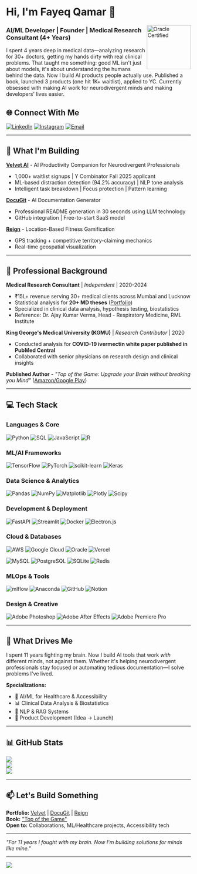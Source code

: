 # Hi, I'm Fayeq Qamar 👋
<img align="right" src="https://i.ibb.co/xtjsG9k1/oracle-badge.png" alt="Oracle Certified" width="120"/>

### AI/ML Developer | Founder | Medical Research Consultant (4+ Years)

I spent 4 years deep in medical data—analyzing research for 30+ doctors, getting my hands dirty with real clinical problems. That taught me something: good ML isn't just about models, it's about understanding the humans behind the data. Now I build AI products people actually use. Published a book, launched 3 products (one hit 1K+ waitlist), applied to YC. Currently obsessed with making AI work for neurodivergent minds and making developers' lives easier.

## 🌐 Connect With Me
[![LinkedIn](https://img.shields.io/badge/LinkedIn-%230077B5.svg?logo=linkedin&logoColor=white)](https://linkedin.com/in/fayeqqamarr) [![Instagram](https://img.shields.io/badge/Instagram-%23E4405F.svg?logo=Instagram&logoColor=white)](https://instagram.com/fayeq.py) [![Email](https://img.shields.io/badge/Email-D14836?logo=gmail&logoColor=white)](mailto:fayeqqamarr@gmail.com)

---

## 🚀 What I'm Building

**[Velvet AI](https://getvelvet.in)** - AI Productivity Companion for Neurodivergent Professionals  
- 1,000+ waitlist signups | Y Combinator Fall 2025 applicant  
- ML-based distraction detection (94.2% accuracy) | NLP tone analysis  
- Intelligent task breakdown | Focus protection | Pattern learning  

**[DocuGit](https://docugit.in)** - AI Documentation Generator  
- Professional README generation in 30 seconds using LLM technology  
- GitHub integration | Free-to-start SaaS model  

**[Reign](https://reign.fit)** - Location-Based Fitness Gamification  
- GPS tracking + competitive territory-claiming mechanics  
- Real-time geospatial visualization  

---

## 💼 Professional Background

**Medical Research Consultant** | *Independent* | 2020-2024  
- ₹15L+ revenue serving 30+ medical clients across Mumbai and Lucknow  
- Statistical analysis for **20+ MD theses** ([Portfolio](https://drive.google.com/))  
- Specialized in clinical data analysis, hypothesis testing, biostatistics  
- Reference: Dr. Ajay Kumar Verma, Head - Respiratory Medicine, RML Institute

**King George's Medical University (KGMU)** | *Research Contributor* | 2020  
- Conducted analysis for **COVID-19 ivermectin white paper published in PubMed Central**  
- Collaborated with senior physicians on research design and clinical insights

**Published Author** - *"Top of the Game: Upgrade your Brain without breaking you Mind"* ([Amazon/Google Play](https://play.google.com/store/books/details/Top_of_the_Game_Upgrade_your_Brain_without_breakin?id=Uow5EAAAQBAJ))

---

## 💻 Tech Stack

### Languages & Core
![Python](https://img.shields.io/badge/python-3670A0?style=for-the-badge&logo=python&logoColor=ffdd54) ![SQL](https://img.shields.io/badge/SQL-4479A1.svg?style=for-the-badge&logo=mysql&logoColor=white) ![JavaScript](https://img.shields.io/badge/javascript-%23323330.svg?style=for-the-badge&logo=javascript&logoColor=%23F7DF1E) ![R](https://img.shields.io/badge/r-%23276DC3.svg?style=for-the-badge&logo=r&logoColor=white)

### ML/AI Frameworks
![TensorFlow](https://img.shields.io/badge/TensorFlow-%23FF6F00.svg?style=for-the-badge&logo=TensorFlow&logoColor=white) ![PyTorch](https://img.shields.io/badge/PyTorch-%23EE4C2C.svg?style=for-the-badge&logo=PyTorch&logoColor=white) ![scikit-learn](https://img.shields.io/badge/scikit--learn-%23F7931E.svg?style=for-the-badge&logo=scikit-learn&logoColor=white) ![Keras](https://img.shields.io/badge/Keras-%23D00000.svg?style=for-the-badge&logo=Keras&logoColor=white)

### Data Science & Analytics
![Pandas](https://img.shields.io/badge/pandas-%23150458.svg?style=for-the-badge&logo=pandas&logoColor=white) ![NumPy](https://img.shields.io/badge/numpy-%23013243.svg?style=for-the-badge&logo=numpy&logoColor=white) ![Matplotlib](https://img.shields.io/badge/Matplotlib-%23ffffff.svg?style=for-the-badge&logo=Matplotlib&logoColor=black) ![Plotly](https://img.shields.io/badge/Plotly-%233F4F75.svg?style=for-the-badge&logo=plotly&logoColor=white) ![Scipy](https://img.shields.io/badge/SciPy-%230C55A5.svg?style=for-the-badge&logo=scipy&logoColor=%white)

### Development & Deployment
![FastAPI](https://img.shields.io/badge/FastAPI-005571?style=for-the-badge&logo=fastapi) ![Streamlit](https://img.shields.io/badge/Streamlit-FF4B4B?style=for-the-badge&logo=streamlit&logoColor=white) ![Docker](https://img.shields.io/badge/docker-%230db7ed.svg?style=for-the-badge&logo=docker&logoColor=white) ![Electron.js](https://img.shields.io/badge/Electron-191970?style=for-the-badge&logo=Electron&logoColor=white)

### Cloud & Databases
![AWS](https://img.shields.io/badge/AWS-%23FF9900.svg?style=for-the-badge&logo=amazon-aws&logoColor=white) ![Google Cloud](https://img.shields.io/badge/GoogleCloud-%234285F4.svg?style=for-the-badge&logo=google-cloud&logoColor=white) ![Oracle](https://img.shields.io/badge/Oracle-F80000?style=for-the-badge&logo=oracle&logoColor=white) ![Vercel](https://img.shields.io/badge/vercel-%23000000.svg?style=for-the-badge&logo=vercel&logoColor=white)

![MySQL](https://img.shields.io/badge/mysql-4479A1.svg?style=for-the-badge&logo=mysql&logoColor=white) ![PostgreSQL](https://img.shields.io/badge/postgres-%23316192.svg?style=for-the-badge&logo=postgresql&logoColor=white) ![SQLite](https://img.shields.io/badge/sqlite-%2307405e.svg?style=for-the-badge&logo=sqlite&logoColor=white) ![Redis](https://img.shields.io/badge/redis-%23DD0031.svg?style=for-the-badge&logo=redis&logoColor=white)

### MLOps & Tools
![mlflow](https://img.shields.io/badge/mlflow-%23d9ead3.svg?style=for-the-badge&logo=numpy&logoColor=blue) ![Anaconda](https://img.shields.io/badge/Anaconda-%2344A833.svg?style=for-the-badge&logo=anaconda&logoColor=white) ![GitHub](https://img.shields.io/badge/github-%23121011.svg?style=for-the-badge&logo=github&logoColor=white) ![Notion](https://img.shields.io/badge/Notion-%23000000.svg?style=for-the-badge&logo=notion&logoColor=white)

### Design & Creative
![Adobe Photoshop](https://img.shields.io/badge/adobe%20photoshop-%2331A8FF.svg?style=for-the-badge&logo=adobe%20photoshop&logoColor=white) ![Adobe After Effects](https://img.shields.io/badge/Adobe%20After%20Effects-9999FF.svg?style=for-the-badge&logo=Adobe%20After%20Effects&logoColor=white) ![Adobe Premiere Pro](https://img.shields.io/badge/Adobe%20Premiere%20Pro-9999FF.svg?style=for-the-badge&logo=Adobe%20Premiere%20Pro&logoColor=white)

---

## 🎯 What Drives Me

I spent 11 years fighting my brain. Now I build AI tools that work *with* different minds, not against them. Whether it's helping neurodivergent professionals stay focused or automating tedious documentation—I solve problems I've lived.

**Specializations:**
- 🧠 AI/ML for Healthcare & Accessibility
- 📊 Clinical Data Analysis & Biostatistics
- 🤖 NLP & RAG Systems
- 🚀 Product Development (Idea → Launch)

---

## 📊 GitHub Stats
![](https://github-readme-stats.vercel.app/api?username=Fayeq-qamar&theme=dark&hide_border=false&include_all_commits=false&count_private=false)<br/>
![](https://nirzak-streak-stats.vercel.app/?user=Fayeq-qamar&theme=dark&hide_border=false)<br/>
![](https://github-readme-stats.vercel.app/api/top-langs/?username=Fayeq-qamar&theme=dark&hide_border=false&include_all_commits=false&count_private=false&layout=compact)

---

## 📫 Let's Build Something

**Portfolio:** [Velvet](https://getvelvet.in) | [DocuGit](https://docugit.in) | [Reign](https://reign.fit)  
**Book:** ["Top of the Game"](https://play.google.com/store/books/details/Top_of_the_Game_Upgrade_your_Brain_without_breakin?id=Uow5EAAAQBAJ)  
**Open to:** Collaborations, ML/Healthcare projects, Accessibility tech

---

*"For 11 years I fought with my brain. Now I'm building solutions for minds like mine."*

---
[![](https://visitcount.itsvg.in/api?id=Fayeq-qamar&icon=0&color=0)](https://visitcount.itsvg.in)

